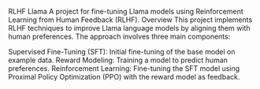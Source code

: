 RLHF Llama
A project for fine-tuning Llama models using Reinforcement Learning from Human Feedback (RLHF).
Overview
This project implements RLHF techniques to improve Llama language models by aligning them with human preferences. The approach involves three main components:

Supervised Fine-Tuning (SFT): Initial fine-tuning of the base model on example data.
Reward Modeling: Training a model to predict human preferences.
Reinforcement Learning: Fine-tuning the SFT model using Proximal Policy Optimization (PPO) with the reward model as feedback.

